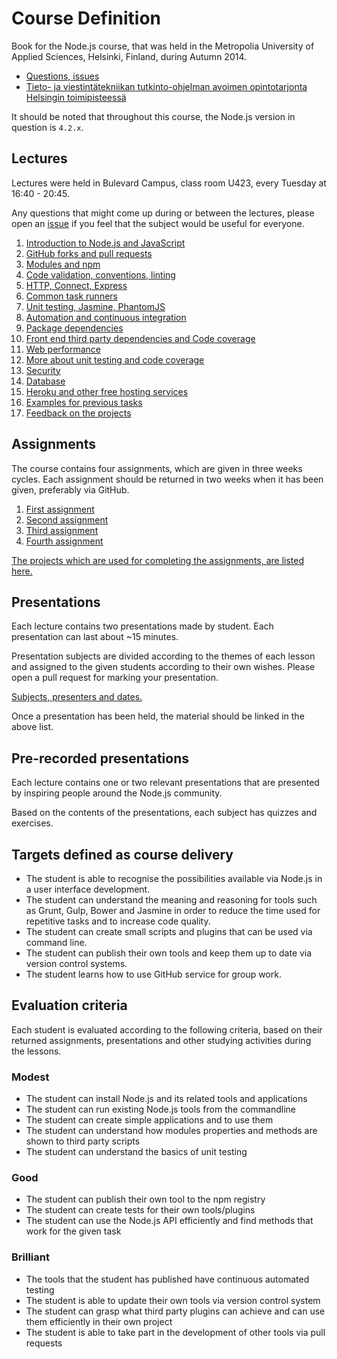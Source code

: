 # Course Definition

Book for the Node.js course, that was held in the Metropolia University of Applied Sciences, Helsinki, Finland, during Autumn 2014.

* [Questions, issues][issue]
* [Tieto- ja viestintätekniikan tutkinto-ohjelman avoimen opintotarjonta Helsingin toimipisteessä](http://www.metropolia.fi/koulutusohjelmat/tieto-ja-viestintateknologia/avoin-amk/tietotekniikka-helsinki/)

It should be noted that throughout this course, the Node.js version in question is `4.2.x`.

## Lectures

Lectures were held in Bulevard Campus, class room U423, every Tuesday at 16:40 - 20:45.

Any questions that might come up during or between the lectures, please open an [issue][] if you feel
that the subject would be useful for everyone.

1. [Introduction to Node.js and JavaScript](lectures/01-introduction.md)
2. [GitHub forks and pull requests](lectures/02-github.md)
3. [Modules and npm](lectures/03-npm.md)
4. [Code validation, conventions, linting](lectures/04-linting.md)
5. [HTTP, Connect, Express](lectures/05-express.md)
7. [Common task runners](lectures/06-task-runners.md)
6. [Unit testing, Jasmine, PhantomJS](lectures/07-unit-testing.md)
8. [Automation and continuous integration](lectures/08-continuous-integration.md)
9. [Package dependencies](lectures/09-package-dependencies.md)
10. [Front end third party dependencies and Code coverage](lectures/10-front-end-dependencies.md)
11. [Web performance](lectures/11-web-performance.md)
12. [More about unit testing and code coverage](lectures/12-code-coverage.md)
13. [Security](lectures/13-security.md)
14. [Database](lectures/14-database.md)
15. [Heroku and other free hosting services](lectures/15-heroku.md)
16. [Examples for previous tasks](lectures/16-examples.md)
17. [Feedback on the projects](lectures/17-projects.md)

## Assignments

The course contains four assignments, which are given in three weeks cycles.
Each assignment should be returned in two weeks when it has been given, preferably via GitHub.

1. [First assignment](assignments/1-command-line.md)
2. [Second assignment](assignments/2-module.md)
3. [Third assignment](assignments/3-code-coverage.md)
4. [Fourth assignment](assignments/4-task-runner.md)

[The projects which are used for completing the assignments, are listed here.](assignments/assignment-projects.md)

## Presentations

Each lecture contains two presentations made by student. Each presentation can last about ~15 minutes.

Presentation subjects are divided according to the themes of each lesson and assigned to the given
students according to their own wishes. Please open a pull request for marking your presentation.

[Subjects, presenters and dates.](presentations.md)

Once a presentation has been held, the material should be linked in the above list.

## Pre-recorded presentations

Each lecture contains one or two relevant presentations that are presented by inspiring people around the Node.js community.

Based on the contents of the presentations, each subject has quizzes and exercises.

## Targets defined as course delivery

* The student is able to recognise the possibilities available via Node.js in a user interface development.
* The student can understand the meaning and reasoning for tools such as Grunt,
  Gulp, Bower and Jasmine in order to reduce the time used for repetitive tasks and to increase code quality.
* The student can create small scripts and plugins that can be used via command line.
* The student can publish their own tools and keep them up to date via version control systems.
* The student learns how to use GitHub service for group work.

## Evaluation criteria

Each student is evaluated according to the following criteria, based on their returned assignments, presentations and other studying activities during the lessons.

### Modest

- The student can install Node.js and its related tools and applications
- The student can run existing Node.js tools from the commandline
- The student can create simple applications and to use them
- The student can understand how modules properties and methods are shown to third party scripts
- The student can understand the basics of unit testing

### Good

- The student can publish their own tool to the npm registry
- The student can create tests for their own tools/plugins
- The student can use the Node.js API efficiently and find methods that work for the given task

### Brilliant

- The tools that the student has published have continuous automated testing
- The student is able to update their own tools via version control system
- The student can grasp what third party plugins can achieve and can use them efficiently in their own project
- The student is able to take part in the development of other tools via pull requests


[issue]: https://github.com/paazmaya/modern-web-tools-with-node-js-book/issues "Course book issues"
